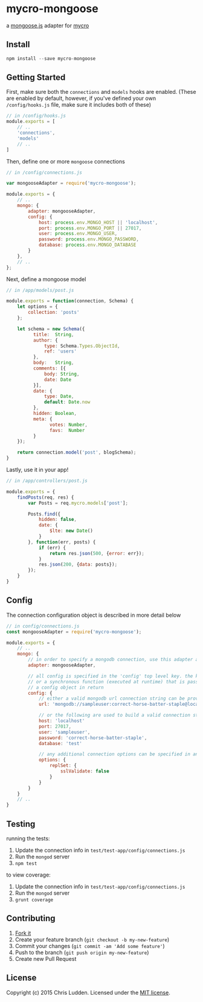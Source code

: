 # mycro-mongoose
a [mongoose.js](http://mongoosejs.com) adapter for [mycro](https://github.com/cludden/mycro)


## Install
```javascript
npm install --save mycro-mongoose
```


## Getting Started
First, make sure both the `connections` and `models` hooks are enabled. (These are enabled by default, however, if you've defined your own `/config/hooks.js` file, make sure it includes both of these)
```javascript
// in /config/hooks.js
module.exports = [
    // ..
    'connections',
    'models'
    // ..
]
```

Then, define one or more `mongoose` connections
```javascript
// in /config/connections.js

var mongooseAdapter = require('mycro-mongoose');

module.exports = {
    // ..
    mongo: {
        adapter: mongooseAdapter,
        config: {
            host: process.env.MONGO_HOST || 'localhost',
            port: process.env.MONGO_PORT || 27017,
            user: process.env.MONGO_USER,
            password: process.env.MONGO_PASSWORD,
            database: process.env.MONGO_DATABASE
        }
    },
    // ..
};
```


Next, define a mongoose model
```javascript
// in /app/models/post.js

module.exports = function(connection, Schema) {
    let options = {
        collection: 'posts'
    };

    let schema = new Schema({
          title:  String,
          author: {
              type: Schema.Types.ObjectId,
              ref: 'users'
          },
          body:   String,
          comments: [{
              body: String,
              date: Date
          }],
          date: {
              type: Date,
              default: Date.now
          },
          hidden: Boolean,
          meta: {
                votes: Number,
                favs:  Number
          }
    });

    return connection.model('post', blogSchema);
}
```


Lastly, use it in your app!
```javascript
// in /app/controllers/post.js

module.exports = {
    findPosts(req, res) {
        var Posts = req.mycro.models['post'];

        Posts.find({
            hidden: false,
            date: {
                $lte: new Date()
            }
        }, function(err, posts) {
            if (err) {
                return res.json(500, {error: err});
            }
            res.json(200, {data: posts});
        });
    }
}
```

## Config
The connection configuration object is described in more detail below
```javascript
// in config/connections.js
const mongooseAdapter = require('mycro-mongoose');

module.exports = {
    // ..
    mongo: {
        // in order to specify a mongodb connection, use this adapter as the adapter object
        adapter: mongooseAdapter,

        // all config is specified in the 'config' top level key. the key can be an object
        // or a synchronous function (executed at runtime) that is passed the mycro instance and expects
        // a config object in return
        config: {
            // either a valid mongodb url connection string can be provided
            url: 'mongodb://sampleuser:correct-horse-batter-staple@localhost:27017/test',

            // or the following are used to build a valid connection string
            host: 'localhost'
            port: 27017,
            user: 'sampleuser',
            password: 'correct-horse-batter-staple',
            database: 'test'

            // any additional connection options can be specified in an optional 'options' keys
            options: {
                replSet: {
                    sslValidate: false
                }
            }
        }
    }
    // ..
}
```

## Testing
running the tests:
1. Update the connection info in `test/test-app/config/connections.js`
2. Run the `mongod` server
3. `npm test`


to view coverage:  
1. Update the connection info in `test/test-app/config/connections.js`
2. Run the `mongod` server
3. `grunt coverage`


## Contributing
1. [Fork it](https://github.com/cludden/mycro-mongoose/fork)
2. Create your feature branch (`git checkout -b my-new-feature`)
3. Commit your changes (`git commit -am 'Add some feature'`)
4. Push to the branch (`git push origin my-new-feature`)
5. Create new Pull Request


## License
Copyright (c) 2015 Chris Ludden.
Licensed under the [MIT license](LICENSE.md).
